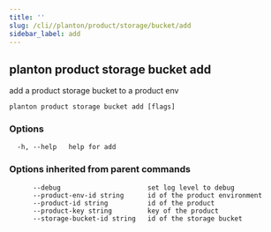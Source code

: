 ```yaml
---
title: ''
slug: /cli//planton/product/storage/bucket/add
sidebar_label: add
---
```

## planton product storage bucket add

add a product storage bucket to a product env

```
planton product storage bucket add [flags]
```

### Options

```
  -h, --help   help for add
```

### Options inherited from parent commands

```
      --debug                      set log level to debug
      --product-env-id string      id of the product environment
      --product-id string          id of the product
      --product-key string         key of the product
      --storage-bucket-id string   id of the storage bucket
```

